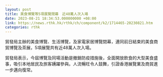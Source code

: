 ```yaml
---
layout: post
title: 美食博覽等5項展覽閉幕　近48萬人次入場
date: 2023-08-21 18:34:53.000000000 +08:00
link: https://news.rthk.hk/rthk/ch/component/k2/1714465-20230821.htm
categories: rthk
---
```


貿發局主辦的美食博覽、生活博覽，及家電家居博覽閉幕，連同前日結束的美食商貿博覽及茶展，5項展覽共有近48萬人次入場。

貿發局表示，今屆博覽及同場活動是撤銷防疫措施後，全面開放飲食的大型美食盛事，吸引本地居民及旅客踴躍參與。人流暢旺令人鼓舞，引證香港展覽業及商貿進一步邁向復常。
